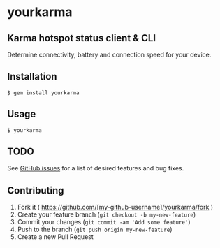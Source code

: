 # yourkarma
## Karma hotspot status client & CLI

Determine connectivity, battery and connection speed for your device.

## Installation

    $ gem install yourkarma

## Usage

    $ yourkarma

## TODO

See [GitHub issues](https://github.com/gsterndale/yourkarma/issues) for a list of desired features and bug fixes.

## Contributing

1. Fork it ( https://github.com/[my-github-username]/yourkarma/fork )
2. Create your feature branch (`git checkout -b my-new-feature`)
3. Commit your changes (`git commit -am 'Add some feature'`)
4. Push to the branch (`git push origin my-new-feature`)
5. Create a new Pull Request
